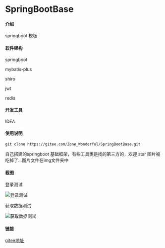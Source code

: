 # SpringBootBase

#### 介绍
springboot 模板

#### 软件架构
springboot

mybatis-plus

shiro

jwt

redis

#### 开发工具

IDEA

#### 使用说明

```
git clone https://gitee.com/Zone_Wonderful/SpringBootBase.git
```
自己搭建的springboot 基础框架，有些工具类是找的第三方的，欢迎 star
图片被吃掉了...图片文件在img文件夹中

#### 截图

登录测试

![登录测试](../img/登录测试.png)

获取数据测试

![获取数据测试](../img/获取数据测试.png)

#### 链接

[gitee地址]( https://gitee.com/Zone_Wonderful/SpringBootBase/tree/919b6038aed150556a6910f975a122798be03367 )


